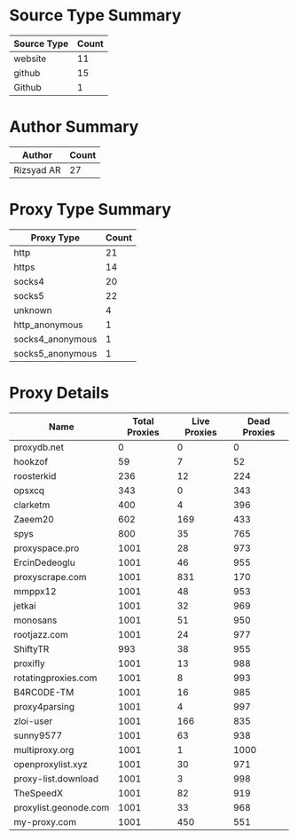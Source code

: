 # Source Type Summary

| Source Type | Count |
|-------------|-------|
| website | 11 |
| github | 15 |
| Github | 1 |


# Author Summary

| Author | Count |
|--------|-------|
| Rizsyad AR | 27 |


# Proxy Type Summary

| Proxy Type | Count |
|------------|-------|
| http | 21 |
| https | 14 |
| socks4 | 20 |
| socks5 | 22 |
| unknown | 4 |
| http_anonymous | 1 |
| socks4_anonymous | 1 |
| socks5_anonymous | 1 |


# Proxy Details

| Name | Total Proxies | Live Proxies | Dead Proxies |
|------|---------------|--------------|---------------|
| proxydb.net | 0 | 0 | 0 |
| hookzof | 59 | 7 | 52 |
| roosterkid | 236 | 12 | 224 |
| opsxcq | 343 | 0 | 343 |
| clarketm | 400 | 4 | 396 |
| Zaeem20 | 602 | 169 | 433 |
| spys | 800 | 35 | 765 |
| proxyspace.pro | 1001 | 28 | 973 |
| ErcinDedeoglu | 1001 | 46 | 955 |
| proxyscrape.com | 1001 | 831 | 170 |
| mmppx12 | 1001 | 48 | 953 |
| jetkai | 1001 | 32 | 969 |
| monosans | 1001 | 51 | 950 |
| rootjazz.com | 1001 | 24 | 977 |
| ShiftyTR | 993 | 38 | 955 |
| proxifly | 1001 | 13 | 988 |
| rotatingproxies.com | 1001 | 8 | 993 |
| B4RC0DE-TM | 1001 | 16 | 985 |
| proxy4parsing | 1001 | 4 | 997 |
| zloi-user | 1001 | 166 | 835 |
| sunny9577 | 1001 | 63 | 938 |
| multiproxy.org | 1001 | 1 | 1000 |
| openproxylist.xyz | 1001 | 30 | 971 |
| proxy-list.download | 1001 | 3 | 998 |
| TheSpeedX | 1001 | 82 | 919 |
| proxylist.geonode.com | 1001 | 33 | 968 |
| my-proxy.com | 1001 | 450 | 551 |
